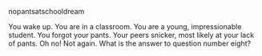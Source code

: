 nopantsatschooldream

You wake up. You are in a classroom. You are a young, impressionable student. You forgot your pants. Your peers snicker, most likely at your lack of pants. Oh no! Not again. What is the answer to question number eight?

<audio src="/Sound/ld_48_3_atschool-hank.mp3"/>
+ [Apologize and promise to remember pants next time]
	You apologize and promise to remember pants next time. You assure everyone this the last time you make the same speech about remembering your pants next time. How this keeps happening is beyond your understanding but your desire for change will surely bring it forth.
	Everyone completely understands. Your classmates salute you with various fingers. Your teacher arises from behind her desk to reveal that she too forgot her pants. Actually, no one had pants on this whole time. What's the BFD?
	+ [Claim your independence as your own country]
		You claim your independence as your own country. It's long overdue. Taxes are ridiculous.
		Soon, your classmates begin shunning you for illegally being in their country.
		And you actually end up having to pay more taxes somehow.
		Taxes are ridiculous. 
<exit dream="random"/>
	+ [Bestow five Bravery points to everyone without pants]
		You bestow five Bravery points to everyone without pants. This may have been a mistake. These Bravery points have to come from somewhere. And... they come from you.
		25 people at 5 points a pop, and you only have 4 Bravery points to begin with.
		You currently have -121 Bravery. This is unacceptable. You're dead now.
		But actually through a fluke you've given yourself five points of bravery as well (by not wearing pants). And negative values aren't conditionally attributed to existing values, it reverts to 0.
		You've recieved +5 points of Bravery. You have 5 Bravery points. You're alive! With pants this time too! 
<exit dream="random"/>
	+ [Sing Eddie Money]
		You sing Eddie Money. You try anyway. You can't remember any lyrics. There was that one about 'shaking' or something. And didn't he do that one TV show song? You can't remember the words from that one either, or the show.
		Oh well, everyone is totally impressed by your performance anyway.
		Next time you'll have to do you a real song, you think to yourself. 
<exit dream="random"/>
+[Blame local energy companies]
	You blame the local energy companies. Their price gouging has impacted the local economy for long enough. The system was designed with specific checks and balances, yet this racketeering continues unimpeded. That's why you're not wearing pants.
	The lights turn off. The air conditioning ceases. It's almost as if time has ceased to continue. You can't help but feel that they are listening, and that you are responsible.
	Suddenly, there is no hope. Your feet are cold but your skin is on fire. A rumbling vibrates through the school's walls and somehow you feel it exists only to beckon you to follow it.
	+ [Break the window and jump out]
		You break the window and jump out. The fear takes over. That rumbling is too scary. Fight or flight kicks in and you are flighting.
		It reminds you of that time with the thing that you ran from. Hohoho that was scary, remember?
		Let's hope you don't dream about that anymore ever again.
		As you defenestrate yourself from an incredibly high story in the schoolhouse, you wonder about the other possiblities. 
<exit dream="random"/>
	+ [Follow it]
		You follow it. The rumbling leads you out of the classroom through the halls. The sound eminates from every direction. No matter which way you go, you are certain it is the right way.
		Louder and louder, it calls to you. You've read some stories like this before. About guys going following disturbing forces that beckon them into the inexplicable darkness.
		Where the search for knowledge and understanding only yields more questions, darkness, and insanity.
		Caddyshack, that was the movie. 
<exit dream="random"/>
	+ [Just ignore it]
		Big whoop, an impending, ominous rumbling requests your presence? So what! You scoff at the power outage and dimensions you don't understand and go back to blaming the energy companies.
		It's dark in here.
		You think about other impending, ominous rumblings that have requested your presence. Nothing bad ever happened with them before. And nothing bad is going to happen now. 
<exit dream="random"/>
	

+ [Connect with your classmates on a level you thought impossible]
	You connect with your classmates on a level you thought impossible. You thought it was impossible before, yet it was easily doable. Human connection. Person to person.
	It turns out sometimes you just need to ask someone a question about themselves.
	You're left in awe at your misunderstanding of possibilities. You thought yourself to be reasonable and focused. Logical. Always able to give a good estimation. You should have worn pants, though. Really should have.
	You're close enough with everyone now though. You all know each other well and feel comfortable not wearing pants around each other. It's probably fine from now on either way.
	+[Pants are just a form a population control anyway]
		Pants are just a form of population control anyway. They keep us down. We have to wear them because society says we do. And the fat cat pants guys are sitting on mountains of cash.
		This sparks another dialog with your classmates, that engages you intimately on a level you thought impossible.
<exit dream="random"/>

+ [D. All of the Above]
	You apologize and promise to remember pants next time, while blaming the local energy companies and connecting with your classmates on a level you thought impossible. Did that work? One of them has to be right.
	There is no effect. Usually this answer always works out. Statiscally over 33 percent of that particular multiple choice answer has to be correct assuming the teacher has a soul and the correct answer is even present.
	Maybe you overwhelmed the system, or it's a bug.
	Maybe the teacher didn't put the answer on here.
	Maybe Game of Thrones was kind of lame. You can't let anyone know you think that though. That's worse than the pants thing.
<exit dream="random"/>